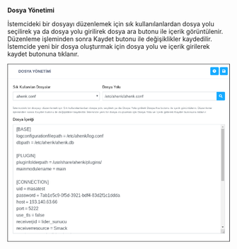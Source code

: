 **Dosya Yönetimi**

İstemcideki bir dosyayı düzenlemek için sık kullanılanlardan dosya yolu seçilirek ya da dosya yolu girilirek dosya ara butonu ile içerik görüntülenir. Düzenleme işleminden sonra Kaydet butonu ile değişiklikler kaydedilir. İstemcide yeni bir dosya oluşturmak için dosya yolu ve içerik girilerek kaydet butonuna tıklanır.

![Dosya Yönetimi](../images/sistem/dosya_yonetimi.png)